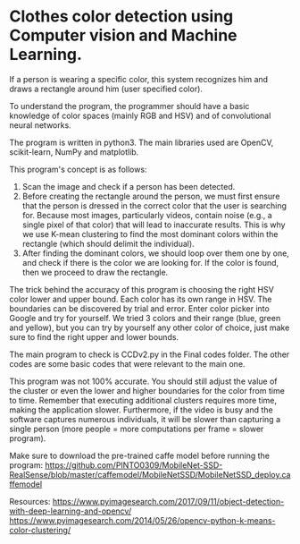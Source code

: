 #  Clothes color detection using Computer vision and Machine Learning.

If a person is wearing a specific color, this system recognizes him and draws a rectangle around him (user specified color).

To understand the program, the programmer should have a basic knowledge of color spaces (mainly RGB and HSV) and of convolutional neural networks.

The program is written in python3. The main libraries used are OpenCV, scikit-learn, NumPy and matplotlib.

This program's concept is as follows:
1.	Scan the image and check if a person has been detected.
2.	Before creating the rectangle around the person, we must first ensure that the person is dressed in the correct color that the user is searching for. Because most images, particularly videos, contain noise (e.g., a single pixel of that color) that will lead to inaccurate results. This is why we use K-mean clustering to find the most dominant colors within the rectangle (which should delimit the individual).
3.	After finding the dominant colors, we should loop over them one by one, and check if there is the color we are looking for. If the color is found, then we proceed to draw the rectangle.

The trick behind the accuracy of this program is choosing the right HSV color lower and upper bound. Each color has its own range in HSV. The boundaries can be discovered by trial and error. Enter color picker into Google and try for yourself. We tried 3 colors and their range (blue, green and yellow), but you can try by yourself any other color of choice, just make sure to find the right upper and lower bounds. 

The main program to check is CCDv2.py in the Final codes folder. The other codes are some basic codes that were relevant to the main one.

This program was not 100% accurate. You should still adjust the value of the cluster or even the lower and higher boundaries for the color from time to time. Remember that executing additional clusters requires more time, making the application slower. Furthermore, if the video is busy and the software captures numerous individuals, it will be slower than capturing a single person (more people = more computations per frame = slower program).

Make sure to download the pre-trained caffe model before running the program: https://github.com/PINTO0309/MobileNet-SSD-RealSense/blob/master/caffemodel/MobileNetSSD/MobileNetSSD_deploy.caffemodel

Resources:
https://www.pyimagesearch.com/2017/09/11/object-detection-with-deep-learning-and-opencv/
https://www.pyimagesearch.com/2014/05/26/opencv-python-k-means-color-clustering/
